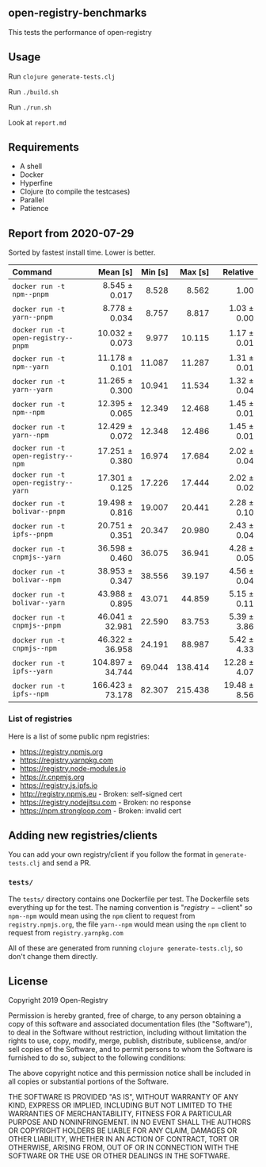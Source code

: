 ## open-registry-benchmarks

This tests the performance of open-registry

## Usage

Run `clojure generate-tests.clj`

Run `./build.sh`

Run `./run.sh`

Look at `report.md`

## Requirements

- A shell
- Docker
- Hyperfine
- Clojure (to compile the testcases)
- Parallel
- Patience

<!-- REPORT -->
## Report from 2020-07-29

Sorted by fastest install time. Lower is better.


| Command | Mean [s] | Min [s] | Max [s] | Relative |
|:---|---:|---:|---:|---:|
| `docker run -t npm--pnpm` | 8.545 ± 0.017 | 8.528 | 8.562 | 1.00 |
| `docker run -t yarn--pnpm` | 8.778 ± 0.034 | 8.757 | 8.817 | 1.03 ± 0.00 |
| `docker run -t open-registry--pnpm` | 10.032 ± 0.073 | 9.977 | 10.115 | 1.17 ± 0.01 |
| `docker run -t npm--yarn` | 11.178 ± 0.101 | 11.087 | 11.287 | 1.31 ± 0.01 |
| `docker run -t yarn--yarn` | 11.265 ± 0.300 | 10.941 | 11.534 | 1.32 ± 0.04 |
| `docker run -t npm--npm` | 12.395 ± 0.065 | 12.349 | 12.468 | 1.45 ± 0.01 |
| `docker run -t yarn--npm` | 12.429 ± 0.072 | 12.348 | 12.486 | 1.45 ± 0.01 |
| `docker run -t open-registry--npm` | 17.251 ± 0.380 | 16.974 | 17.684 | 2.02 ± 0.04 |
| `docker run -t open-registry--yarn` | 17.301 ± 0.125 | 17.226 | 17.444 | 2.02 ± 0.02 |
| `docker run -t bolivar--pnpm` | 19.498 ± 0.816 | 19.007 | 20.441 | 2.28 ± 0.10 |
| `docker run -t ipfs--pnpm` | 20.751 ± 0.351 | 20.347 | 20.980 | 2.43 ± 0.04 |
| `docker run -t cnpmjs--yarn` | 36.598 ± 0.460 | 36.075 | 36.941 | 4.28 ± 0.05 |
| `docker run -t bolivar--npm` | 38.953 ± 0.347 | 38.556 | 39.197 | 4.56 ± 0.04 |
| `docker run -t bolivar--yarn` | 43.988 ± 0.895 | 43.071 | 44.859 | 5.15 ± 0.11 |
| `docker run -t cnpmjs--pnpm` | 46.041 ± 32.981 | 22.590 | 83.753 | 5.39 ± 3.86 |
| `docker run -t cnpmjs--npm` | 46.322 ± 36.958 | 24.191 | 88.987 | 5.42 ± 4.33 |
| `docker run -t ipfs--yarn` | 104.897 ± 34.744 | 69.044 | 138.414 | 12.28 ± 4.07 |
| `docker run -t ipfs--npm` | 166.423 ± 73.178 | 82.307 | 215.438 | 19.48 ± 8.56 |
<!-- REPORT_END -->

### List of registries

Here is a list of some public npm registries:

- https://registry.npmjs.org
- https://registry.yarnpkg.com
- https://registry.node-modules.io
- https://r.cnpmjs.org
- https://registry.js.ipfs.io
- http://registry.npmjs.eu - Broken: self-signed cert
- https://registry.nodejitsu.com - Broken: no response
- https://npm.strongloop.com - Broken: invalid cert

## Adding new registries/clients

You can add your own registry/client if you follow the format in
`generate-tests.clj` and send a PR.

### `tests/`

The `tests/` directory contains one Dockerfile per test. The Dockerfile
sets everything up for the test. The naming convention is "$registry--$client"
so `npm--npm` would mean using the `npm` client to request from `registry.npmjs.org`,
the file `yarn--npm` would mean using the `npm` client to request from `registry.yarnpkg.com`

All of these are generated from running `clojure generate-tests.clj`, so don't
change them directly.

## License

Copyright 2019 Open-Registry

Permission is hereby granted, free of charge, to any person obtaining a copy of this software and associated documentation files (the "Software"), to deal in the Software without restriction, including without limitation the rights to use, copy, modify, merge, publish, distribute, sublicense, and/or sell copies of the Software, and to permit persons to whom the Software is furnished to do so, subject to the following conditions:

The above copyright notice and this permission notice shall be included in all copies or substantial portions of the Software.

THE SOFTWARE IS PROVIDED "AS IS", WITHOUT WARRANTY OF ANY KIND, EXPRESS OR IMPLIED, INCLUDING BUT NOT LIMITED TO THE WARRANTIES OF MERCHANTABILITY, FITNESS FOR A PARTICULAR PURPOSE AND NONINFRINGEMENT. IN NO EVENT SHALL THE AUTHORS OR COPYRIGHT HOLDERS BE LIABLE FOR ANY CLAIM, DAMAGES OR OTHER LIABILITY, WHETHER IN AN ACTION OF CONTRACT, TORT OR OTHERWISE, ARISING FROM, OUT OF OR IN CONNECTION WITH THE SOFTWARE OR THE USE OR OTHER DEALINGS IN THE SOFTWARE.
